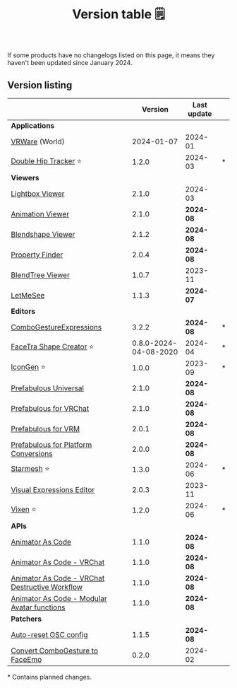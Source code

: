 ﻿---
title: Version table 🗒️
sidebar_position: 1
#hide_table_of_contents: true
#hide_title: true
description: List of all current versions
---

If some products have no changelogs listed on this page, it means they haven't been updated since January 2024.

## Version listing

|                                                                                                             | Version               | Last update |   |
|-------------------------------------------------------------------------------------------------------------|-----------------------|-------------|---|
| **Applications**                                                                                            |                       |             |   |
| [VRWare](./changelogs/vrware) (World)                                                                       | 2024-01-07            | 2024-01     |   |
| [Double Hip Tracker](./changelogs/double-hip-tracker) ⭐                                                     | 1.2.0                 | 2024-03     | * |
| **Viewers**                                                                                                 |                       |             |   |
| [Lightbox Viewer](./changelogs/lightbox-viewer)                                                             | 2.1.0                 | 2024-03     |   |
| [Animation Viewer](./changelogs/animation-viewer)                                                           | 2.1.0                 | **2024-08** |   |
| [Blendshape Viewer](./changelogs/blendshape-viewer)                                                         | 2.1.2                 | **2024-08** |   |
| [Property Finder](./changelogs/property-finder)                                                             | 2.0.4                 | **2024-08** |   |
| [BlendTree Viewer](./changelogs/blendtree-viewer)                                                           | 1.0.7                 | 2023-11     |   |
| [LetMeSee](./changelogs/let-me-see)                                                                         | 1.1.3                 | **2024-07** |   |
| **Editors**                                                                                                 |                       |             |   |
| [ComboGestureExpressions](./changelogs/combo-gesture-expressions)                                           | 3.2.2                 | **2024-08** | * |
| [FaceTra Shape Creator](./changelogs/facetra-shape-creator) ⭐                                               | 0.8.0-2024-04-08-2020 | 2024-04     | * |
| [IconGen](./changelogs/icon-gen) ⭐                                                                          | 1.0.0                 | 2023-09     | * |
| [Prefabulous Universal](./changelogs/prefabulous)                                                           | 2.1.0                 | **2024-08** |   |
| [Prefabulous for VRChat](./changelogs/prefabulous-for-vrchat)                                               | 2.1.0                 | **2024-08** |   |
| [Prefabulous for VRM](./changelogs/prefabulous-for-vrm)                                                     | 2.0.1                 | **2024-08** |   |
| [Prefabulous for Platform Conversions](./changelogs/prefabulous-for-conversions)                            | 2.0.0                 | **2024-08** |   |
| [Starmesh](./changelogs/starmesh) ⭐                                                                         | 1.3.0                 | 2024-06     | * |
| [Visual Expressions Editor](./changelogs/visual-expressions-editor)                                         | 2.0.3                 | 2023-11     |   |
| [Vixen](./changelogs/vixen) ⭐                                                                               | 1.2.0                 | 2024-06     | * |
| **APIs**                                                                                                    |                       |             |   |
| [Animator As Code](./changelogs/animator-as-code)                                                           | 1.1.0                 | **2024-08** |   |
| [Animator As Code - VRChat](./changelogs/animator-as-code-vrchat)                                           | 1.1.0                 | **2024-08** |   |
| [Animator As Code - VRChat Destructive Workflow](./changelogs/animator-as-code-vrchat-destructive-workflow) | 1.1.0                 | **2024-08** |   |
| [Animator As Code - Modular Avatar functions](./changelogs/animator-as-code-modular-avatar)                 | 1.1.0                 | **2024-08** |   |
| **Patchers**                                                                                                |                       |             |   |           
| [Auto-reset OSC config](./changelogs/auto-reset-osc-config)                                                 | 1.1.5                 | **2024-08** |   |       
| [Convert ComboGesture to FaceEmo](./changelogs/cge-to-faceemo)                                              | 0.2.0                 | 2024-02     |   |

\* Contains planned changes.